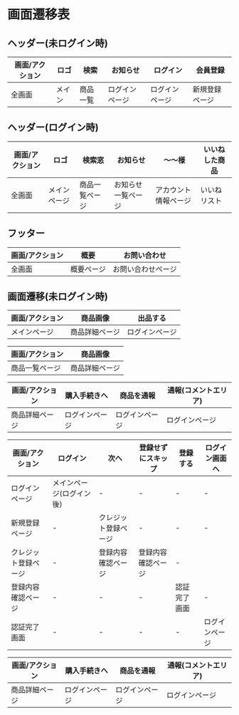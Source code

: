 # 画面遷移表

## ヘッダー(未ログイン時)
|画面/アクション|ロゴ|検索|お知らせ|ログイン|会員登録|
|-|-|-|-|-|-|
|全画面|メイン|商品一覧|ログインページ|ログインページ|新規登録ページ|

## ヘッダー(ログイン時)
|画面/アクション|ロゴ|検索窓|お知らせ|～～様|いいねした商品|
|-|-|-|-|-|-|
|全画面|メインページ|商品一覧ページ|お知らせ一覧ページ|アカウント情報ページ|いいねリスト|

## フッター
|画面/アクション|概要|お問い合わせ|
|-|-|-|
|全画面|概要ページ|お問い合わせページ|

## 画面遷移(未ログイン時)

|画面/アクション|商品画像|出品する|
|-|-|-|
|メインページ|商品詳細ページ|ログインページ|

|画面/アクション|商品画像|
|-|-|
|商品一覧ページ|商品詳細ページ|

|画面/アクション|購入手続きへ|商品を通報|通報(コメントエリア)|
|-|-|-|-|
|商品詳細ページ|ログインページ|ログインページ|ログインページ|

|画面/アクション|ログイン|次へ|登録せずにスキップ|登録する|ログイン画面へ|
|-|-|-|-|-|-|
|ログインページ|メインページ(ログイン後)|-|-|-|-|
|新規登録ページ|-|クレジット登録ページ|-|-|-|
|クレジット登録ページ|-|登録内容確認ページ|登録内容確認ページ|-|
|登録内容確認ページ|-|-|-|認証完了画面|-|
|認証完了画面|-|-|-|-|ログインページ|

|画面/アクション|購入手続きへ|商品を通報|通報(コメントエリア)|
|-|-|-|-|
|商品詳細ページ|ログインページ|ログインページ|ログインページ|
